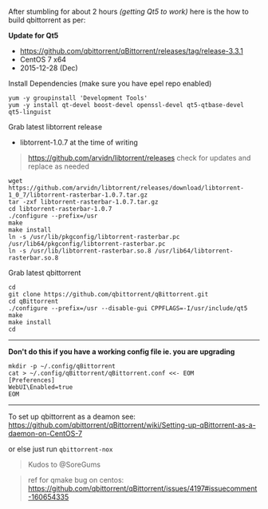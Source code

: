 After stumbling for about 2 hours _(getting Qt5 to work)_ here is the how to build qbittorrent as per:

**Update for Qt5**

* https://github.com/qbittorrent/qBittorrent/releases/tag/release-3.3.1
* CentOS 7 x64
* 2015-12-28 (Dec)

Install Dependencies (make sure you have epel repo enabled)
```
yum -y groupinstall 'Development Tools'
yum -y install qt-devel boost-devel openssl-devel qt5-qtbase-devel qt5-linguist
```

Grab latest libtorrent release
* libtorrent-1.0.7 at the time of writing

> https://github.com/arvidn/libtorrent/releases check for updates and replace as needed

```
wget https://github.com/arvidn/libtorrent/releases/download/libtorrent-1_0_7/libtorrent-rasterbar-1.0.7.tar.gz
tar -zxf libtorrent-rasterbar-1.0.7.tar.gz
cd libtorrent-rasterbar-1.0.7
./configure --prefix=/usr
make
make install
ln -s /usr/lib/pkgconfig/libtorrent-rasterbar.pc /usr/lib64/pkgconfig/libtorrent-rasterbar.pc
ln -s /usr/lib/libtorrent-rasterbar.so.8 /usr/lib64/libtorrent-rasterbar.so.8
```

Grab latest qbittorrent
```
cd 
git clone https://github.com/qbittorrent/qBittorrent.git
cd qBittorrent
./configure --prefix=/usr --disable-gui CPPFLAGS=-I/usr/include/qt5
make
make install
cd
```

***

**Don't do this if you have a working config file ie. you are upgrading**
```
mkdir -p ~/.config/qBittorrent
cat > ~/.config/qBittorrent/qBittorrent.conf <<- EOM
[Preferences]
WebUI\Enabled=true
EOM
```

***

To set up qbittorrent as a deamon see: https://github.com/qbittorrent/qBittorrent/wiki/Setting-up-qBittorrent-as-a-daemon-on-CentOS-7

or else just run `qbittorrent-nox`

>Kudos to @SoreGums

>ref for qmake bug on centos: https://github.com/qbittorrent/qBittorrent/issues/4197#issuecomment-160654335